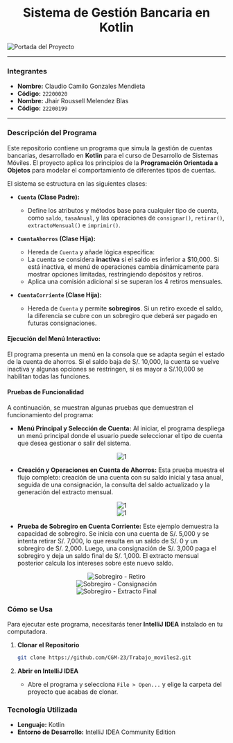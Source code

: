 <div align="center">
  <h1>Sistema de Gestión Bancaria en Kotlin</h1>
</div>

![Portada del Proyecto](./ImagenesParaReadme/Portada.jpg)

---

###  Integrantes
* **Nombre:** Claudio Camilo Gonzales Mendieta
* **Código:** `22200020`
* **Nombre:** Jhair Roussell Melendez Blas
* **Código:** `22200199`

---

###  Descripción del Programa

Este repositorio contiene un programa que simula la gestión de cuentas bancarias, desarrollado en **Kotlin** para el curso de Desarrollo de Sistemas Móviles. El proyecto aplica los principios de la **Programación Orientada a Objetos** para modelar el comportamiento de diferentes tipos de cuentas.

El sistema se estructura en las siguientes clases:

* **`Cuenta` (Clase Padre):**
    * Define los atributos y métodos base para cualquier tipo de cuenta, como `saldo`, `tasaAnual`, y las operaciones de `consignar()`, `retirar()`, `extractoMensual()` e `imprimir()`.

* **`CuentaAhorros` (Clase Hija):**
    * Hereda de `Cuenta` y añade lógica específica:
    * La cuenta se considera **inactiva** si el saldo es inferior a $10,000. Si está inactiva, el menú de operaciones cambia dinámicamente para mostrar opciones limitadas, restringiendo depósitos y retiros.
    * Aplica una comisión adicional si se superan los 4 retiros mensuales.

* **`CuentaCorriente` (Clase Hija):**
    * Hereda de `Cuenta` y permite **sobregiros**. Si un retiro excede el saldo, la diferencia se cubre con un sobregiro que deberá ser pagado en futuras consignaciones.

#### Ejecución del Menú Interactivo:
El programa presenta un menú en la consola que se adapta según el estado de la cuenta de ahorros. Si el saldo baja de S/. 10,000, la cuenta se vuelve inactiva y algunas opciones se restringen, si es mayor a S/.10,000 se habilitan todas las funciones.


#### Pruebas de Funcionalidad

A continuación, se muestran algunas pruebas que demuestran el funcionamiento del programa:

* **Menú Principal y Selección de Cuenta:**
    Al iniciar, el programa despliega un menú principal donde el usuario puede seleccionar el tipo de cuenta que desea gestionar o salir del sistema.

    <div align="center">
  <img src="./ImagenesParaReadme/1.jpg" alt="1">
    </div>

* **Creación y Operaciones en Cuenta de Ahorros:**
    Esta prueba muestra el flujo completo: creación de una cuenta con su saldo inicial y tasa anual, seguida de una consignación, la consulta del saldo actualizado y la generación del extracto mensual.

    <div align="center">
  <img src="./ImagenesParaReadme/2.jpg" alt="1">
    </div>
    <div align="center">
  <img src="./ImagenesParaReadme/6.jpg" alt="1">
    </div>

* **Prueba de Sobregiro en Cuenta Corriente:**
    Este ejemplo demuestra la capacidad de sobregiro. Se inicia con una cuenta de S/. 5,000 y se intenta retirar S/. 7,000, lo que resulta en un saldo de S/. 0 y un sobregiro de S/. 2,000. Luego, una consignación de S/. 3,000 paga el sobregiro y deja un saldo final de S/. 1,000. El extracto mensual posterior calcula los intereses sobre este nuevo saldo.

<div align="center">
  <img src="./ImagenesParaReadme/3.jpg" alt="Sobregiro - Retiro">
</div>
<div align="center">
  <img src="./ImagenesParaReadme/4.jpg" alt="Sobregiro - Consignación">
</div>
<div align="center">
  <img src="./ImagenesParaReadme/5.jpg" alt="Sobregiro - Extracto Final">
</div>
  
###  Cómo se Usa

Para ejecutar este programa, necesitarás tener **IntelliJ IDEA** instalado en tu computadora.

1.  **Clonar el Repositorio**
    ```sh
    git clone https://github.com/CGM-23/Trabajo_moviles2.git
    ```

2.  **Abrir en IntelliJ IDEA**
    * Abre el programa y selecciona `File > Open...` y elige la carpeta del proyecto que acabas de clonar.

###  Tecnología Utilizada
* **Lenguaje:** Kotlin
* **Entorno de Desarrollo:** IntelliJ IDEA Community Edition
